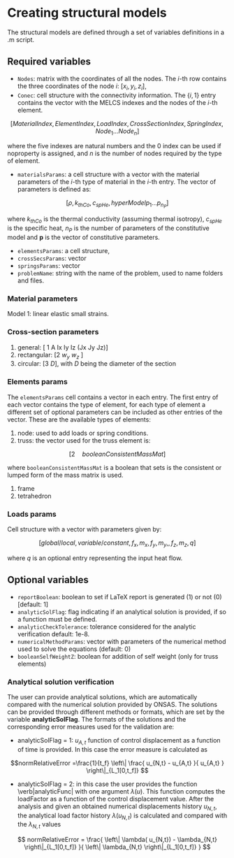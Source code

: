 # Creating structural models

The structural models are defined through a set of variables definitions in a .m script.

## Required variables

* `Nodes`: matrix with the coordinates of all the nodes. The $i$-th row contains the three coordinates of the node $i$: $[x_i , \, y_i ,\, z_i]$,
* `Conec`: cell structure with the connectivity information. The $\{i,1\}$ entry contains the vector with the MELCS indexes and the nodes of the $i$-th element.
```math
[ MaterialIndex, \, ElementIndex, \, LoadIndex, \, CrossSectionIndex, \, SpringIndex, \, Node_1 \dots Node_{n} ]
```
where the five indexes are natural numbers and the $0$ index can be used if noproperty is assigned, and $n$ is the number of nodes required by the type of element.
* `materialsParams`: a cell structure with a vector with the material parameters of the $i$-th type of material in the $i$-th entry.
The vector of parameters is defined as:
```math
[ \rho, \, k_{thCo}, \, c_{spHe}, \, hyperModel  p_1 \dots p_{n_P} ]
```
where $k_{thCo}$ is the thermal conductivity (assuming thermal isotropy), $c_{spHe}$ is the specific heat, $n_P$ is the number of parameters of the constitutive model and $\mathbf{p}$ is the vector of constitutive parameters.
* `elementsParams`: a cell structure,	
* `crossSecsParams`: vector
* `springsParams`: vector 
* `problemName`: string with the name of the problem, used to name folders and files. 


### Material parameters

Model 1: linear elastic small strains.

### Cross-section parameters

  1. general: [ 1 A Ix Iy Iz (Jx Jy Jz)]
  1. rectangular: [2 $w_y$ $w_z$ ]
  1. circular: [3 $D$], with $D$ being the diameter of the section

### Elements params
  The `elementsParams` cell contains a vector in each entry. The first entry of each vector contains the type of element, for each type of element a different set of optional parameters can be included as other entries of the vector. These are the available types of elements:

1. node: used to add loads or spring conditions.
1. truss: the vector used for the truss element is:
```math
[ 2 \quad booleanConsistentMassMat ]
```
where `booleanConsistentMassMat` is a boolean that sets is the consistent or lumped form of the mass matrix is used.
1. frame
1. tetrahedron


### Loads params

Cell structure with a vector with parameters given by:
```math
[ global/local,\,  variable/constant,\,  f_x,\, m_x,\,  f_y,\, m_y, ,\,  f_z,\, m_z, q ]
```
where $q$ is an optional entry representing the input heat flow.


## Optional variables

* `reportBoolean`: boolean to set if LaTeX report is generated (1) or not (0) [default: 1]
* `analyticSolFlag`: flag indicating if an analytical solution is provided, if so a function must be defined.
* `analyticCheckTolerance`: tolerance considered for the analytic verification default: 1e-8.
* `numericalMethodParams`: vector with parameters of the numerical method used to solve the equations (default: 0)
* `booleanSelfWeightZ`: boolean for addition of self weight (only for truss elements)

###  Analytical solution verification

The user can provide analytical solutions, which are automatically compared with the numerical solution provided by ONSAS. The solutions can be provided through different methods or formats, which are set by the variable __analyticSolFlag__. The formats of the solutions and the corresponding error measures used for the validation are:

* analyticSolFlag = 1: $u_{A,t}$ function of control displacement as a function of time is provided. In this case the error measure is calculated as 
```math
normRelativeError =\frac{1}{t_f} \left\| \frac{  u_{N,t} - u_{A,t}  }{ u_{A,t}  } \right\|_{L_1[0,t_f]} 
```
* analyticSolFlag = 2: in this case the user provides the function \verb|analyticFunc| with one argument $\lambda(u)$. This function computes the loadFactor as a function of the control displacement value. After the analysis and given an obtained numerical displacements history $u_{N,t}$, the analytical load factor history $\lambda(u_{N,t})$ is calculated and compared with the $\lambda_{N,t}$ values
```math
	normRelativeError = \frac{ \left\| \lambda( u_{N,t}) - \lambda_{N,t} \right\|_{L_1[0,t_f]} }{ \left\| \lambda_{N,t} \right\|_{L_1[0,t_f]}  }  
```
